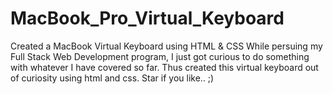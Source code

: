 # MacBook_Pro_Virtual_Keyboard
Created a MacBook Virtual Keyboard using HTML & CSS
While persuing my Full Stack Web Development program, I just got curious to do something with whatever I have covered so far. 
Thus created this virtual keyboard out of curiosity using html and css.
Star if you like.. ;)
